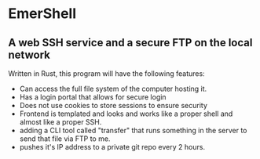 # EmerShell
## A web SSH service and a secure FTP on the local network

Written in Rust, this program will have the following features:
- Can access the full file system of the computer hosting it.
- Has a login portal that allows for secure login
- Does not use cookies to store sessions to ensure security
- Frontend is templated and looks and works like a proper shell and almost like a proper SSH.
- adding a CLI tool called "transfer" that runs something in the server to send that file via FTP to me.
- pushes it's IP address to a private git repo every 2 hours.

